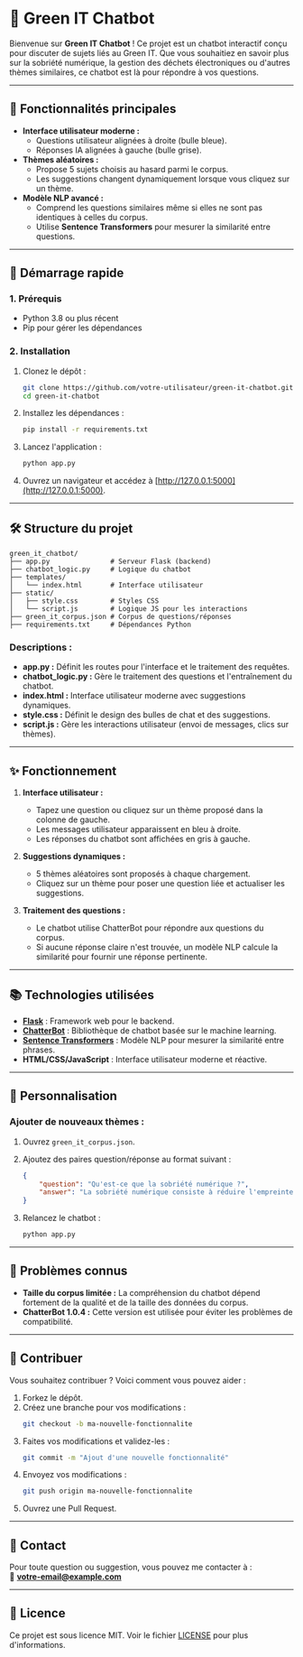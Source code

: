 # 🌱 Green IT Chatbot

Bienvenue sur **Green IT Chatbot** ! Ce projet est un chatbot interactif conçu pour discuter de sujets liés au Green IT. Que vous souhaitiez en savoir plus sur la sobriété numérique, la gestion des déchets électroniques ou d'autres thèmes similaires, ce chatbot est là pour répondre à vos questions.

---

## 📖 **Fonctionnalités principales**

- **Interface utilisateur moderne :**
  - Questions utilisateur alignées à droite (bulle bleue).
  - Réponses IA alignées à gauche (bulle grise).
- **Thèmes aléatoires :**
  - Propose 5 sujets choisis au hasard parmi le corpus.
  - Les suggestions changent dynamiquement lorsque vous cliquez sur un thème.
- **Modèle NLP avancé :**
  - Comprend les questions similaires même si elles ne sont pas identiques à celles du corpus.
  - Utilise **Sentence Transformers** pour mesurer la similarité entre questions.

---

## 🚀 **Démarrage rapide**

### **1. Prérequis**

- Python 3.8 ou plus récent
- Pip pour gérer les dépendances

### **2. Installation**

1. Clonez le dépôt :
   ```bash
   git clone https://github.com/votre-utilisateur/green-it-chatbot.git
   cd green-it-chatbot
   ```

2. Installez les dépendances :
   ```bash
   pip install -r requirements.txt
   ```

3. Lancez l'application :
   ```bash
   python app.py
   ```

4. Ouvrez un navigateur et accédez à [http://127.0.0.1:5000](http://127.0.0.1:5000).

---

## 🛠 **Structure du projet**

```
green_it_chatbot/
├── app.py               # Serveur Flask (backend)
├── chatbot_logic.py     # Logique du chatbot
├── templates/
│   └── index.html       # Interface utilisateur
├── static/
│   ├── style.css        # Styles CSS
│   └── script.js        # Logique JS pour les interactions
├── green_it_corpus.json # Corpus de questions/réponses
├── requirements.txt     # Dépendances Python
```

### **Descriptions :**
- **app.py :** Définit les routes pour l'interface et le traitement des requêtes.
- **chatbot_logic.py :** Gère le traitement des questions et l'entraînement du chatbot.
- **index.html :** Interface utilisateur moderne avec suggestions dynamiques.
- **style.css :** Définit le design des bulles de chat et des suggestions.
- **script.js :** Gère les interactions utilisateur (envoi de messages, clics sur thèmes).

---

## ✨ **Fonctionnement**

1. **Interface utilisateur :**
   - Tapez une question ou cliquez sur un thème proposé dans la colonne de gauche.
   - Les messages utilisateur apparaissent en bleu à droite.
   - Les réponses du chatbot sont affichées en gris à gauche.

2. **Suggestions dynamiques :**
   - 5 thèmes aléatoires sont proposés à chaque chargement.
   - Cliquez sur un thème pour poser une question liée et actualiser les suggestions.

3. **Traitement des questions :**
   - Le chatbot utilise ChatterBot pour répondre aux questions du corpus.
   - Si aucune réponse claire n'est trouvée, un modèle NLP calcule la similarité pour fournir une réponse pertinente.

---

## 📚 **Technologies utilisées**

- **[Flask](https://flask.palletsprojects.com/)** : Framework web pour le backend.
- **[ChatterBot](https://github.com/gunthercox/ChatterBot)** : Bibliothèque de chatbot basée sur le machine learning.
- **[Sentence Transformers](https://www.sbert.net/)** : Modèle NLP pour mesurer la similarité entre phrases.
- **HTML/CSS/JavaScript** : Interface utilisateur moderne et réactive.

---

## 🧩 **Personnalisation**

### Ajouter de nouveaux thèmes :
1. Ouvrez `green_it_corpus.json`.
2. Ajoutez des paires question/réponse au format suivant :
   ```json
   {
       "question": "Qu'est-ce que la sobriété numérique ?",
       "answer": "La sobriété numérique consiste à réduire l'empreinte écologique du numérique."
   }
   ```

3. Relancez le chatbot :
   ```bash
   python app.py
   ```

---

## 🐛 **Problèmes connus**

- **Taille du corpus limitée :** La compréhension du chatbot dépend fortement de la qualité et de la taille des données du corpus.
- **ChatterBot 1.0.4 :** Cette version est utilisée pour éviter les problèmes de compatibilité.

---

## 🤝 **Contribuer**

Vous souhaitez contribuer ? Voici comment vous pouvez aider :
1. Forkez le dépôt.
2. Créez une branche pour vos modifications :
   ```bash
   git checkout -b ma-nouvelle-fonctionnalite
   ```
3. Faites vos modifications et validez-les :
   ```bash
   git commit -m "Ajout d'une nouvelle fonctionnalité"
   ```
4. Envoyez vos modifications :
   ```bash
   git push origin ma-nouvelle-fonctionnalite
   ```
5. Ouvrez une Pull Request.

---

## 📧 **Contact**

Pour toute question ou suggestion, vous pouvez me contacter à :  
📩 **votre-email@example.com**

---

## 📝 **Licence**

Ce projet est sous licence MIT. Voir le fichier [LICENSE](LICENSE) pour plus d'informations.
